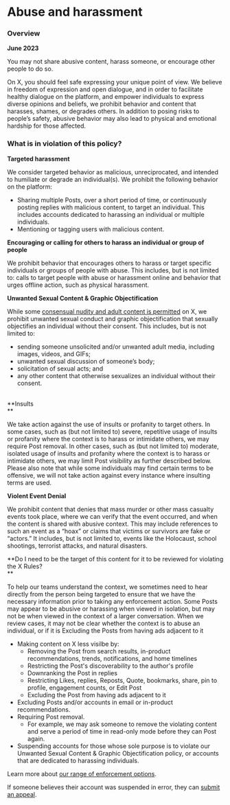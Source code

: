 Abuse and harassment
====================

### Overview

**June 2023**

  
You may not share abusive content, harass someone, or encourage other people to do so.  

On X, you should feel safe expressing your unique point of view. We believe in freedom of expression and open dialogue, and in order to facilitate healthy dialogue on the platform, and empower individuals to express diverse opinions and beliefs, we prohibit behavior and content that harasses, shames, or degrades others. In addition to posing risks to people’s safety, abusive behavior may also lead to physical and emotional hardship for those affected. 

### What is in violation of this policy? 

**Targeted harassment**

We consider targeted behavior as malicious, unreciprocated, and intended to humiliate or degrade an individual(s). We prohibit the following behavior on the platform:

* Sharing multiple Posts, over a short period of time, or continuously posting replies with malicious content, to target an individual. This includes accounts dedicated to harassing an individual or multiple individuals.
* Mentioning or tagging users with malicious content.

**Encouraging or calling for others to harass an individual or group of people**  

We prohibit behavior that encourages others to harass or target specific individuals or groups of people with abuse. This includes, but is not limited to: calls to target people with abuse or harassment online and behavior that urges offline action, such as physical harassment.

**Unwanted Sexual Content & Graphic Objectification**

While some [consensual nudity and adult content is permitted](https://help.twitter.com/en/rules-and-policies/media-policy.html) on X, we prohibit unwanted sexual conduct and graphic objectification that sexually objectifies an individual without their consent. This includes, but is not limited to:

* sending someone unsolicited and/or unwanted adult media, including images, videos, and GIFs; 
* unwanted sexual discussion of someone’s body; 
* solicitation of sexual acts; and 
* any other content that otherwise sexualizes an individual without their consent.   
     

**Insults  
**

We take action against the use of insults or profanity to target others. In some cases, such as (but not limited to) severe, repetitive usage of insults or profanity where the context is to harass or intimidate others, we may require Post removal. In other cases, such as (but not limited to) moderate, isolated usage of insults and profanity where the context is to harass or intimidate others, we may limit Post visibility as further described below. Please also note that while some individuals may find certain terms to be offensive, we will not take action against every instance where insulting terms are used. 

**Violent Event Denial**  

We prohibit content that denies that mass murder or other mass casualty events took place, where we can verify that the event occurred, and when the content is shared with abusive context. This may include references to such an event as a “hoax” or claims that victims or survivors are fake or “actors.” It includes, but is not limited to, events like the Holocaust, school shootings, terrorist attacks, and natural disasters.

**Do I need to be the target of this content for it to be reviewed for violating the X Rules?  
**

To help our teams understand the context, we sometimes need to hear directly from the person being targeted to ensure that we have the necessary information prior to taking any enforcement action. Some Posts may appear to be abusive or harassing when viewed in isolation, but may not be when viewed in the context of a larger conversation. When we review cases, it may not be clear whether the context is to abuse an individual, or if it is Excluding the Posts from having ads adjacent to it

* Making content on X less visilbe by:
    * Removing the Post from search results, in-product recommendations, trends, notifications, and home timelines
    * Restricting the Post's discoverability to the author's profile
    * Downranking the Post in replies
    * Restricting Likes, replies, Reposts, Quote, bookmarks, share, pin to profile, engagement counts, or Edit Post
    * Excluding the Post from having ads adjacent to it
* Excluding Posts and/or accounts in email or in-product recommendations. 
* Requiring Post removal.
    * For example, we may ask someone to remove the violating content and serve a period of time in read-only mode before they can Post again.
* Suspending accounts for those whose sole purpose is to violate our Unwanted Sexual Content & Graphic Objectification policy, or accounts that are dedicated to harassing individuals.

Learn more about [our range of enforcement options](https://help.twitter.com/en/rules-and-policies/enforcement-options.html).

If someone believes their account was suspended in error, they can [submit an appeal](https://help.twitter.com/forms/general?subtopic=suspended).